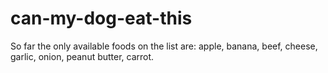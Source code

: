 # can-my-dog-eat-this
So far the only available foods on the list are: apple, banana, beef, cheese, garlic, onion, peanut butter, carrot.
